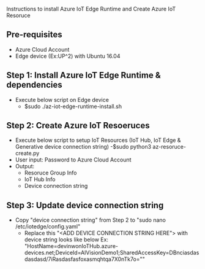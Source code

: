 
Instructions to install Azure IoT Edge Runtime and Create Azure IoT Resoruce

## Pre-requisites 
  - Azure Cloud Account
  - Edge device (Ex:UP^2)  with Ubuntu 16.04
  
## Step 1: Install Azure IoT Edge Runtime & dependencies

  - Execute below script on Edge device 
    - $sudo ./az-iot-edge-runtime-install.sh 

## Step 2: Create Azure IoT Resoeruces

  - Execute below script to setup IoT Resources (IoT Hub, IoT Edge & Generative device connection string)
    -$sudo python3 az-resoruce-create.py <Azure account user-name>
  - User input: Password to Azure Cloud Account
  - Output:
     - Resoruce Group Info
     - IoT Hub Info
     - Device connection string 

## Step 3: Update device connection string

  - Copy "device connection string" from Step 2 to "sudo nano /etc/iotedge/config.yaml"
     - Replace this "<ADD DEVICE CONNECTION STRING HERE"> with device string looks like below 
       Ex: "HostName=devinwonIoTHub.azure-devices.net;DeviceId=AIVisionDemo1;SharedAccessKey=DBnciasdasdasdasd/7iRasdasfasfoxasmqhtqa7X0nTk7o=""


